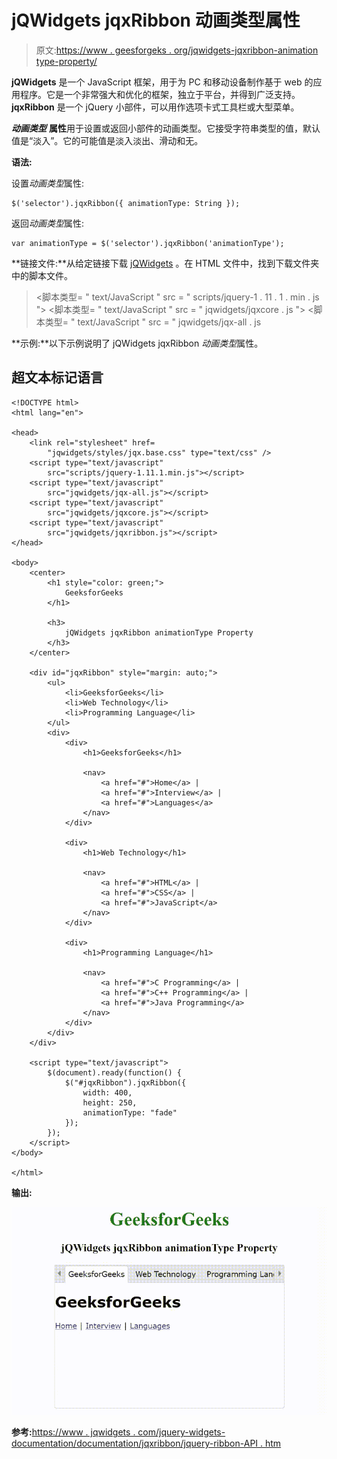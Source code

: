 # jQWidgets jqxRibbon 动画类型属性

> 原文:[https://www . geesforgeks . org/jqwidgets-jqxribbon-animation type-property/](https://www.geeksforgeeks.org/jqwidgets-jqxribbon-animationtype-property/)

**jQWidgets** 是一个 JavaScript 框架，用于为 PC 和移动设备制作基于 web 的应用程序。它是一个非常强大和优化的框架，独立于平台，并得到广泛支持。 **jqxRibbon** 是一个 jQuery 小部件，可以用作选项卡式工具栏或大型菜单。

***动画类型*** **属性**用于设置或返回小部件的动画类型。它接受字符串类型的值，默认值是“淡入”。它的可能值是淡入淡出、滑动和无。

**语法:**

设置*动画类型*属性:

```
$('selector').jqxRibbon({ animationType: String });
```

返回*动画类型*属性:

```
var animationType = $('selector').jqxRibbon('animationType');
```

**链接文件:**从给定链接下载 [jQWidgets](https://www.jqwidgets.com/download/) 。在 HTML 文件中，找到下载文件夹中的脚本文件。

> <link rel="”stylesheet”" href="”jqwidgets/styles/jqx.base.css”" type="”text/css”">
> <脚本类型= " text/JavaScript " src = " scripts/jquery-1 . 11 . 1 . min . js "></脚本类型>
> <脚本类型= " text/JavaScript " src = " jqwidgets/jqxcore . js "></脚本类型>
> <脚本类型= " text/JavaScript " src = " jqwidgets/jqx-all . js

**示例:**以下示例说明了 jQWidgets jqxRibbon *动画类型*属性。

## 超文本标记语言

```
<!DOCTYPE html>
<html lang="en">

<head>
    <link rel="stylesheet" href=
        "jqwidgets/styles/jqx.base.css" type="text/css" />
    <script type="text/javascript" 
        src="scripts/jquery-1.11.1.min.js"></script>
    <script type="text/javascript" 
        src="jqwidgets/jqx-all.js"></script>
    <script type="text/javascript" 
        src="jqwidgets/jqxcore.js"></script>
    <script type="text/javascript" 
        src="jqwidgets/jqxribbon.js"></script>
</head>

<body>
    <center>
        <h1 style="color: green;">
            GeeksforGeeks
        </h1>

        <h3>
            jQWidgets jqxRibbon animationType Property
        </h3>
    </center>

    <div id="jqxRibbon" style="margin: auto;">
        <ul>
            <li>GeeksforGeeks</li>
            <li>Web Technology</li>
            <li>Programming Language</li>
        </ul>
        <div>
            <div>
                <h1>GeeksforGeeks</h1>

                <nav>
                    <a href="#">Home</a> |
                    <a href="#">Interview</a> |
                    <a href="#">Languages</a>
                </nav>
            </div>

            <div>
                <h1>Web Technology</h1>

                <nav>
                    <a href="#">HTML</a> |
                    <a href="#">CSS</a> |
                    <a href="#">JavaScript</a>
                </nav>
            </div>

            <div>
                <h1>Programming Language</h1>

                <nav>
                    <a href="#">C Programming</a> |
                    <a href="#">C++ Programming</a> |
                    <a href="#">Java Programming</a>
                </nav>
            </div>
        </div>
    </div>

    <script type="text/javascript">
        $(document).ready(function() {
            $("#jqxRibbon").jqxRibbon({
                width: 400,
                height: 250,
                animationType: "fade"
            });
        });
    </script>
</body>

</html>
```

**输出:**

![](img/e94adfeae5b34018a12ace1b972f888e.png)

**参考:**[https://www . jqwidgets . com/jquery-widgets-documentation/documentation/jqxribbon/jquery-ribbon-API . htm](https://www.jqwidgets.com/jquery-widgets-documentation/documentation/jqxribbon/jquery-ribbon-api.htm)